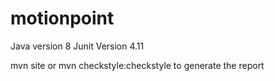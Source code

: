 # motionpoint

Java version 8
Junit Version 4.11

mvn site
or 
mvn checkstyle:checkstyle to generate the report


